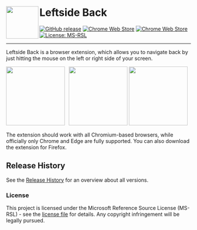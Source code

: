 # <img src="https://raw.githubusercontent.com/Kiuryy/Leftside_Back/master/src/img/icon/256x256.png" width="88" align="left" /> Leftside Back

[![GitHub release](https://img.shields.io/badge/dynamic/json?label=Version&color=6494f4&cacheSeconds=86400&query=%24.version&url=https%3A%2F%2Fextensions.redeviation.com%2Fajax%2Finfo%2Flsb)](https://github.com/Kiuryy/Bookmark_Sidebar/releases)
[![Chrome Web Store](https://img.shields.io/badge/dynamic/json?label=Users&color=ff8aaf&cacheSeconds=86400&query=%24.users&url=https%3A%2F%2Fextensions.redeviation.com%2Fajax%2Finfo%2Flsb)](https://chrome.google.com/webstore/detail/bookmark-sidebar/jdbnofccmhefkmjbkkdkfiicjkgofkdh)
[![Chrome Web Store](https://img.shields.io/badge/dynamic/json?label=Rating&color=37d102&cacheSeconds=86400&query=%24.rating_avg&url=https%3A%2F%2Fextensions.redeviation.com%2Fajax%2Finfo%2Flsb)](https://chrome.google.com/webstore/detail/bookmark-sidebar/jdbnofccmhefkmjbkkdkfiicjkgofkdh)
[![License: MS-RSL](https://img.shields.io/badge/License-MS--RSL-lightgray.svg)](https://referencesource.microsoft.com/license.html)

---

Leftside Back is a browser extension, which allows you to navigate back by just hitting the mouse on the left or right side of your screen.

<a href="https://chrome.google.com/webstore/detail/leftside-back/gdcddfacdedphcamippdkojfngoakglg" target="_blank"><img src="https://extensions.redeviation.com/img/github_download_chrome.png" width="160" /></a>&ensp;
<a href="https://microsoftedge.microsoft.com/addons/detail/mmngidlfomfhnbfnfffalafojhobiddj" target="_blank"><img src="https://extensions.redeviation.com/img/github_download_edge.png" width="160" /></a>
<a href="https://addons.mozilla.org/de/firefox/addon/leftside-back/" target="_blank"><img src="https://extensions.redeviation.com/img/github_download_firefox.png" width="160" /></a>

The extension should work with all Chromium-based browsers, while officially only Chrome and Edge are fully supported.
You can also download the extension for Firefox.

## Release History
See the [Release History](https://github.com/Kiuryy/Leftside_Back/releases) for an overview about all versions.

### License
This project is licensed under the Microsoft Reference Source License (MS-RSL) - see the [license file](license.txt) for details. Any copyright infringement will be legally pursued.

